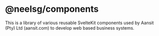 # @neelsg/components

This is a library of various reusable SvelteKit components used by
Aansit (Pty) Ltd (aansit.com) to develop web based business systems.
